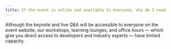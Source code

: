 ```yaml
---
title: If the event is online and available to everyone, why do I need to request an invite or register?
---
```


Although the keynote and live Q&A will be accessible to everyone on the event website, our workshops, learning lounges, and office hours — which give you direct access to developers and industry experts — have limited capacity.
